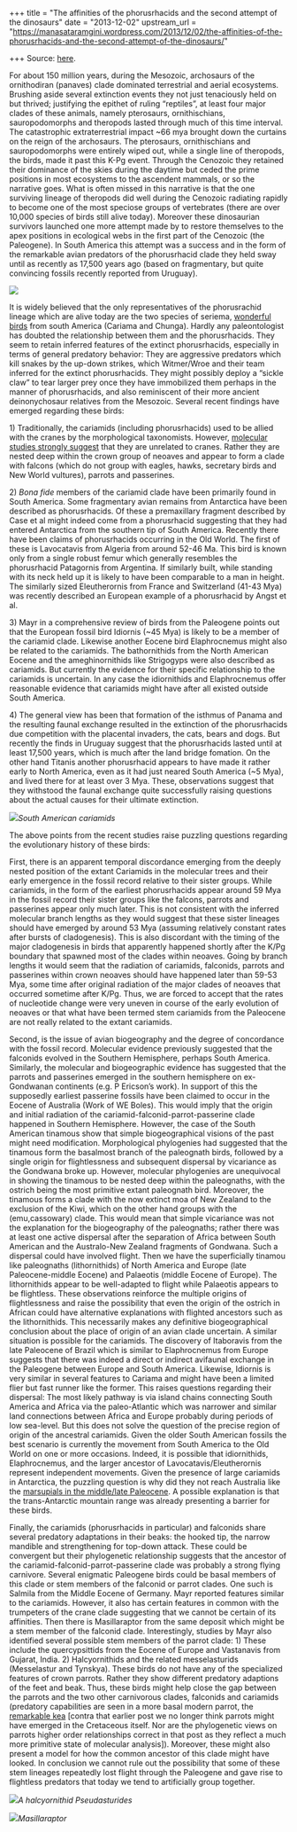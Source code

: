 +++
title = "The affinities of the phorusrhacids and the second attempt of the dinosaurs"
date = "2013-12-02"
upstream_url = "https://manasataramgini.wordpress.com/2013/12/02/the-affinities-of-the-phorusrhacids-and-the-second-attempt-of-the-dinosaurs/"

+++
Source: [here](https://manasataramgini.wordpress.com/2013/12/02/the-affinities-of-the-phorusrhacids-and-the-second-attempt-of-the-dinosaurs/).

For about 150 million years, during the Mesozoic, archosaurs of the
ornithodiran (panaves) clade dominated terrestrial and aerial
ecosystems. Brushing aside several extinction events they not just
tenaciously held on but thrived; justifying the epithet of ruling
“reptiles”, at least four major clades of these animals, namely
pterosaurs, ornithischians, sauropodomorphs and theropods lasted through
much of this time interval. The catastrophic extraterrestrial impact
\~66 mya brought down the curtains on the reign of the archosaurs. The
pterosaurs, ornithischians and sauropodomorphs were entirely wiped out,
while a single line of theropods, the birds, made it past this K-Pg
event. Through the Cenozoic they retained their dominance of the skies
during the daytime but ceded the prime positions in most ecosystems to
the ascendent mammals, or so the narrative goes. What is often missed in
this narrative is that the one surviving lineage of theropods did well
during the Cenozoic radiating rapidly to become one of the most speciose
groups of vertebrates (there are over 10,000 species of birds still
alive today). Moreover these dinosaurian survivors launched one more
attempt made by to restore themselves to the apex positions in
ecological webs in the first part of the Cenozoic (the Paleogene). In
South America this attempt was a success and in the form of the
remarkable avian predators of the phorusrhacid clade they held sway
until as recently as 17,500 years ago (based on fragmentary, but quite
convincing fossils recently reported from Uruguay).

[![](https://lh5.googleusercontent.com/-JhTkdeelXVs/Upw2rk9a0eI/AAAAAAAACyk/qJoEF3vwkQk/s800/seriema_combined_small.jpg)](https://picasaweb.google.com/lh/photo/HDLLaGUSQZBRpcuMTUcCutMTjNZETYmyPJy0liipFm0?feat=embedwebsite)

It is widely believed that the only representatives of the phorusrachid
lineage which are alive today are the two species of seriema, [wonderful
birds](https://manasataramgini.wordpress.com/2008/07/05/the-experience-of-the-seriema/ "The experience of theseriema")
from south America (Cariama and Chunga). Hardly any paleontologist has
doubted the relationship between them and the phorusrhacids. They seem
to retain inferred features of the extinct phorusrhacids, especially in
terms of general predatory behavior: They are aggressive predators which
kill snakes by the up-down strikes, which Witmer/Wroe and their team
inferred for the extinct phorusrhacids. They might possibly deploy a
“sickle claw” to tear larger prey once they have immobilized them
perhaps in the manner of phorusrhacids, and also reminiscent of their
more ancient deinonychosaur relatives from the Mesozoic. Several recent
findings have emerged regarding these birds:

1\) Traditionally, the cariamids (including phorusrhacids) used to be
allied with the cranes by the morphological taxonomists. However,
[molecular studies strongly
suggest](https://manasataramgini.wordpress.com/2008/07/05/a-molecular-phylogeny-of-birds/ "A molecular phylogeny ofbirds")
that they are unrelated to cranes. Rather they are nested deep within
the crown group of neoaves and appear to form a clade with falcons
(which do not group with eagles, hawks, secretary birds and New World
vultures), parrots and passerines.

2\) *Bona fide* members of the cariamid clade have been primarily found
in South America. Some fragmentary avian remains from Antarctica have
been described as phorusrhacids. Of these a premaxillary fragment
described by Case et al might indeed come from a phorusrhacid suggesting
that they had entered Antarctica from the southern tip of South America.
Recently there have been claims of phorusrhacids occurring in the Old
World. The first of these is Lavocatavis from Algeria from around 52-46
Ma. This bird is known only from a single robust femur which generally
resembles the phorusrhacid Patagornis from Argentina. If similarly
built, while standing with its neck held up it is likely to have been
comparable to a man in height. The similarly sized Eleutherornis from
France and Switzerland (41-43 Mya) was recently described an European
example of a phorusrhacid by Angst et al.

3\) Mayr in a comprehensive review of birds from the Paleogene points
out that the European fossil bird Idiornis (\~45 Mya) is likely to be a
member of the cariamid clade. Likewise another Eocene bird Elaphrocnemus
might also be related to the cariamids. The bathornithids from the North
American Eocene and the ameghinornithids like Strigogyps were also
described as cariamids. But currently the evidence for their specific
relationship to the cariamids is uncertain. In any case the idiornithids
and Elaphrocnemus offer reasonable evidence that cariamids might have
after all existed outside South America.

4\) The general view has been that formation of the isthmus of Panama
and the resulting faunal exchange resulted in the extinction of the
phorusrhacids due competition with the placental invaders, the cats,
bears and dogs. But recently the finds in Uruguay suggest that the
phorusrhacids lasted until at least 17,500 years, which is much after
the land bridge fomation. On the other hand Titanis another phorusrhacid
appears to have made it rather early to North America, even as it had
just neared South America (\~5 Mya), and lived there for at least over 3
Mya. These, observations suggest that they withstood the faunal exchange
quite successfully raising questions about the actual causes for their
ultimate extinction.

[![](https://lh5.googleusercontent.com/-Uwm65zpIsZs/Upw2rIzUOLI/AAAAAAAACyc/LpqBbqXsIOs/s640/phorusrhacids.jpg)](https://picasaweb.google.com/lh/photo/6nolRAuEOmQWyctvVXgn1tMTjNZETYmyPJy0liipFm0?feat=embedwebsite)*South
American cariamids*

The above points from the recent studies raise puzzling questions
regarding the evolutionary history of these birds:

First, there is an apparent temporal discordance emerging from the
deeply nested position of the extant Cariamids in the molecular trees
and their early emergence in the fossil record relative to their sister
groups. While cariamids, in the form of the earliest phorusrhacids
appear around 59 Mya in the fossil record their sister groups like the
falcons, parrots and passerines appear only much later. This is not
consistent with the inferred molecular branch lengths as they would
suggest that these sister lineages should have emerged by around 53 Mya
(assuming relatively constant rates after bursts of cladogenesis). This
is also discordant with the timing of the major cladogenesis in birds
that apparently happened shortly after the K/Pg boundary that spawned
most of the clades within neoaves. Going by branch lengths it would seem
that the radiation of cariamids, falconids, parrots and passerines
within crown neoaves should have happened later than 59-53 Mya, some
time after original radiation of the major clades of neoaves that
occurred sometime after K/Pg. Thus, we are forced to accept that the
rates of nucleotide change were very uneven in course of the early
evolution of neoaves or that what have been termed stem cariamids from
the Paleocene are not really related to the extant cariamids.

Second, is the issue of avian biogeography and the degree of concordance
with the fossil record. Molecular evidence previously suggested that the
falconids evolved in the Southern Hemisphere, perhaps South America.
Similarly, the molecular and biogeographic evidence has suggested that
the parrots and passerines emerged in the southern hemisphere on
ex-Gondwanan continents (e.g. P Ericson’s work). In support of this the
supposedly earliest passerine fossils have been claimed to occur in the
Eocene of Australia (Work of WE Boles). This would imply that the origin
and initial radiation of the cariamid-falconid-parrot-passerine clade
happened in Southern Hemisphere. However, the case of the South American
tinamous show that simple biogeographical visions of the past might need
modification. Morphological phylogenies had suggested that the tinamous
form the basalmost branch of the paleognath birds, followed by a single
origin for flightlessness and subsequent dispersal by vicariance as the
Gondwana broke up. However, molecular phylogenies are unequivocal in
showing the tinamous to be nested deep within the paleognaths, with the
ostrich being the most primitive extant paleognath bird. Moreover, the
tinamous forms a clade with the now extinct moa of New Zealand to the
exclusion of the Kiwi, which on the other hand groups with the
(emu,cassowary) clade. This would mean that simple vicariance was not
the explanation for the biogeography of the paleognaths; rather there
was at least one active dispersal after the separation of Africa between
South American and the Australo-New Zealand fragments of Gondwana. Such
a dispersal could have involved flight. Then we have the superficially
tinamou like paleognaths (lithornithids) of North America and Europe
(late Paleocene-middle Eocene) and Palaeotis (middle Eocene of Europe).
The lithornithids appear to be well-adapted to flight while Palaeotis
appears to be flightless. These observations reinforce the multiple
origins of flightlessness and raise the possibility that even the origin
of the ostrich in African could have alternative explanations with
flighted ancestors such as the lithornithids. This necessarily makes any
definitive biogeographical conclusion about the place of origin of an
avian clade uncertain. A similar situation is possible for the
cariamids. The discovery of Itaboravis from the late Paleocene of Brazil
which is similar to Elaphrocnemus from Europe suggests that there was
indeed a direct or indirect avifaunal exchange in the Paleogene between
Europe and South America. Likewise, Idiornis is very similar in several
features to Cariama and might have been a limited flier but fast runner
like the former. This raises questions regarding their dispersal: The
most likely pathway is via island chains connecting South America and
Africa via the paleo-Atlantic which was narrower and similar land
connections between Africa and Europe probably during periods of low
sea-level. But this does not solve the question of the precise region of
origin of the ancestral cariamids. Given the older South American
fossils the best scenario is currently the movement from South America
to the Old World on one or more occasions. Indeed, it is possible that
idiornithids, Elaphrocnemus, and the larger ancestor of
Lavocatavis/Eleutherornis represent independent movements. Given the
presence of large cariamids in Antarctica, the puzzling question is why
did they not reach Australia like the [marsupials in the middle/late
Paleocene](https://manasataramgini.wordpress.com/2008/09/28/the-mystery-of-marsupials/ "The mystery ofmarsupials").
A possible explanation is that the trans-Antarctic mountain range was
already presenting a barrier for these birds.

Finally, the cariamids (phorusrhacids in particular) and falconids share
several predatory adaptations in their beaks: the hooked tip, the narrow
mandible and strengthening for top-down attack. These could be
convergent but their phylogenetic relationship suggests that the
ancestor of the cariamid-falconid-parrot-passerine clade was probably a
strong flying carnivore. Several enigmatic Paleogene birds could be
basal members of this clade or stem members of the falconid or parrot
clades. One such is Salmila from the Middle Eocene of Germany. Mayr
reported features similar to the cariamids. However, it also has certain
features in common with the trumpeters of the crane clade suggesting
that we cannot be certain of its affinities. Then there is Masillaraptor
from the same deposit which might be a stem member of the falconid
clade. Interestingly, studies by Mayr also identified several possible
stem members of the parrot clade: 1) These include the quercypsittids
from the Eocene of Europe and Vastanavis from Gujarat, India. 2)
Halcyornithids and the related messelasturids (Messelastur and Tynskya).
These birds do not have any of the specialized features of crown
parrots. Rather they show different predatory adaptions of the feet and
beak. Thus, these birds might help close the gap between the parrots and
the two other carnivorous clades, falconids and cariamids (predatory
capabilities are seen in a more basal modern parrot, the [remarkable
kea](https://manasataramgini.wordpress.com/2007/06/05/the-kea-the-foremost-of-the-dinosaurs/ "The kea – the foremost of thedinosaurs")
\[contra that earlier post we no longer think parrots might have emerged
in the Cretaceous itself. Nor are the phylogenetic views on parrots
higher order relationships correct in that post as they reflect a much
more primitive state of molecular analysis\]). Moreover, these might
also present a model for how the common ancestor of this clade might
have looked. In conclusion we cannot rule out the possibility that some
of these stem lineages repeatedly lost flight through the Paleogene and
gave rise to flightless predators that today we tend to artificially
group together.

[![](https://lh5.googleusercontent.com/-jpYJqfpZQmg/Upw2rYtbAWI/AAAAAAAACyg/CrMjkdRsJHI/s640/Pseudasturides.jpg)](https://picasaweb.google.com/lh/photo/TVmhII2WiUSXEVz7JvEQHNMTjNZETYmyPJy0liipFm0?feat=embedwebsite)*A
halcyornithid Pseudasturides*

[![](https://lh5.googleusercontent.com/-D4sUtwCr9Hc/Upw2rOW0ieI/AAAAAAAACyU/18njrchiqqo/s640/Masillaraptor.jpg)](https://picasaweb.google.com/lh/photo/ae5dowGahjO7AY7f7h84f9MTjNZETYmyPJy0liipFm0?feat=embedwebsite)*Masillaraptor*

